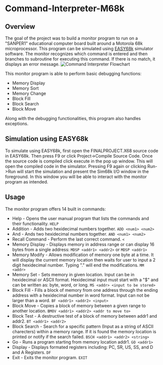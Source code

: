 # Command-Interpreter-M68k

## Overview
The goal of the project was to build a monitor program to run on a "SANPER1" educational computer board built around a Motorola 68k microprocessor.  This program can be simulated using [EASY68k](http://www.easy68k.com/) simulator software.  The monitor recognizes which command is entered and then branches to subroutine for executing this command.  If there is no match, it displays an error message. 
![Command Interpreter Flowchart](https://user-images.githubusercontent.com/46805337/129077550-f0ad7cb2-144d-4640-b21a-b87b14be6263.png)

This monitor program is able to perform basic debugging functions:
  * Memory Display
  * Memory Sort
  * Memory Change
  * Block Fill
  * Block Search
  * Block Move

Along with the debugging functionalities, this program also handles exceptions.  

## Simulation using EASY68k
To simulate using EASY68k, first open the FINALPROJECT.X68 source code in EASY68k.  Then press F9 or click Project->Compile Source Code.  Once the source code is compiled click execute in the pop up window.  This will open the compiled code in the simulator.  Pressing F9 again or clicking Run->Run will start the simulation and present the Sim68k I/O window in the foreground.  In this window you will be able to interact with the monitor program as intended.  

## Usage
The monitor program offers 14 built in commands:
  * Help - Opens the user manual program that lists the commands and their functionality.  ```HELP```
  * Addition - Adds two hexidecimal numbers together. ```ADD <num1> <num2>```
  * And - Ands two hexidecimal numbers together. ```AND <num1> <num2>```
  * Recall Command - Perform the last correct command. ```<```
  * Memory Display - Displays memory in address range or can display 16 bytes from a single address: ```MDSP <addr1> <addr2>``` or ```MDSP <addr1>```
  * Memory Modify - Allows modification of memory one byte at a time.  It will display the current memory location then waits for user to input a 2 digit hexidecimal number.  Typing "." will end the modifications.  ```MM <addr>```
  * Memory Set - Sets memory in given location.  Input can be in hexidecimal or ASCII format.  Hexidecimal input must start with a "$" and can be written as: byte, word, or long.  ```MS <addr> <input to be stored>```
  * Block Fill - Fills a block of memory from one address through the ending address with a hexidecimal number in word format.  Input can not be larger than a word.  ```BF <addr1> <addr2> <input>```
  * Block Move - Copies a block of memory between a given range to another location.  ```BMOV <addr1> <addr2> <addr to move to>```
  * Block Test - A destructive test of a block of memory between addr1 and addr2.  ```BT <addr1> <addr2>```
  * Block Search - Search for a specific pattern (Input as a string of ASCII charecters) within a memory range.  If it is found the memory location is printed or notify if the search failed. ```BSCH <addr1> <addr2> <string>```
  * Go - Runs a program starting from memory location addr1.  ```GO <addr1>```
  * Display - Displays formated registers including: PC, SR, US, SS, and D and A Registers.  ```DF```
  * Exit - Exits the monitor program.  ```EXIT```
